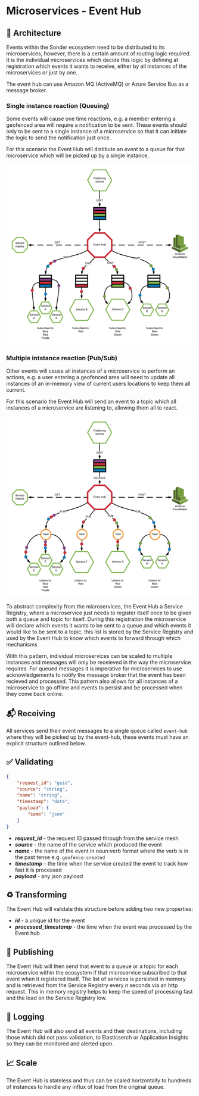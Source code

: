# Microservices - Event Hub
## :triangular_ruler: Architecture
Events within the Sonder ecosystem need to be distributed to its microservices, however, there is a certain amount of routing logic required. It is the individual microservices which decide this logic by defining at registration which events it wants to receive, either by all instances of the microservices or just by one.

The event hub can use Amazon MQ (ActiveMQ) or Azure Service Bus as a message broker.

### Single instance reaction (Queuing)
Some events will cause one time reactions, e.g. a member entering a geofenced area will require a notification to be sent. These events should only to be sent to a single instance of a microservice so that it can initiate the logic to send the notification just once. 

For this scenario the Event Hub will distibute an event to a queue for that microservice which will be picked up by a single instance.

![Architecture](img/architecture_queuing.png)

### Multiple intstance reaction (Pub/Sub)
Other events will cause all instances of a microservice to perform an actions, e.g. a user entering a geofenced area will need to update all instances of an in-memory view of current users locations to keep them all current.

For this scenario the Event Hub will send an event to a topic which all instances of a microservice are listening to, allowing them all to react.

![Architecture](img/architecture_pubsub.png)

To abstract complexity from the microservices, the Event Hub a Service Registry, where a microservice just needs to register itself once to be given both a queue and topic for itself. During this registration the microservice will declare which events it wants to be sent to a queue and which events it would like to be sent to a topic, this list is stored by the Service Registry and used by the Event Hub to know which events to forward through which mechanisms

With this pattern, individual microservices can be scaled to multiple instances and messages will only be receieved in the way the microservice requires. For queued messages it is imperative for microservices to use acknowledgements to notify the message broker that the event has been recieved and processed. This pattern also allows for all instances of a microservice to go offline and events to persist and be processed when they come back online.

## :mailbox_with_mail: Receiving

All services send their event messages to a single queue called `event-hub` where they will be picked up by the event-hub, these events must have an explicit structure outlined below.

## :white_check_mark: Validating

```json
{
    "request_id": "guid",
    "source": "string",
    "name": "string",
    "timestamp": "date",
    "payload": { 
        "some": "json"
    }
}
```

* ***request_id*** - the request ID passed through from the service mesh
* ***source*** - the name of the service which produced the event
* ***name*** - the name of the event in noun:verb format where the verb is in the past tense e.g. `geofence:created`
* ***timestamp*** - the time when the service created the event to track how fast it is processed
* ***payload*** - any json payload

## :recycle: Transforming

The Event Hub will validate this structure before adding two new properties:
* ***id*** - a unique id for the event
* ***processed_timestamp*** - the time when the event was processed by the Event hub

## :loudspeaker: Publishing

The Event Hub will then send that event to a queue or a topic for each microservice within the ecosystem if that microservice subscribed to that event when it registered itself. The list of services is persisted in memory and is retrieved from the Service Registry every *n* seconds via an http request. This in memory registry helps to keep the speed of processing fast and the load on the Service Registry low.

## :pencil: Logging

The Event Hub will also send all events and their destinations, including those which did not pass validation, to Elasticserch or Application Insights so they can be monitored and alerted upon.

## :chart_with_upwards_trend: Scale
The Event Hub is stateless and thus can be scaled horizontally to hundreds of instances to handle any influx of load from the original queue.